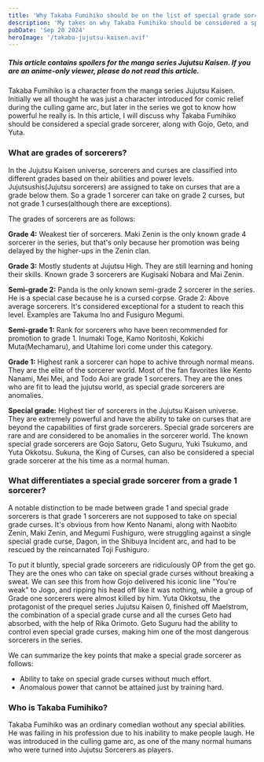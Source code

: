 ```yaml
---
title: 'Why Takaba Fumihiko should be on the list of special grade sorcerers'
description: 'My takes on why Takaba Fumihiko should be considered a special grade sorcerer, along with Gojo, Geto, and Yuta.'
pubDate: 'Sep 20 2024'
heroImage: '/takaba-jujutsu-kaisen.avif'
---
```


##### This article contains spoilers for the manga series Jujutsu Kaisen. If you are an anime-only viewer, please do not read this article.

Takaba Fumihiko is a character from the manga series Jujutsu Kaisen. Initially we all thought he was just a character introduced for comic relief during the culling game arc, but later in the series we got to know how powerful he really is. In this article, I will discuss why Takaba Fumihiko should be considered a special grade sorcerer, along with Gojo, Geto, and Yuta.

### What are grades of sorcerers?

In the Jujutsu Kaisen universe, sorcerers and curses are classified into different grades based on their abilities and power levels. 
Jujutsushis(Jujutsu sorcerers) are assigned to take on curses that are a grade below them. So a grade 1 sorcerer can take on grade 2 curses, but not grade 1 curses(although there are exceptions).

The grades of sorcerers are as follows:  

**Grade 4:** Weakest tier of sorcerers. Maki Zenin is the only known grade 4 sorcerer in the series, but that's only because her promotion was being delayed by the higher-ups in the Zenin clan.  

**Grade 3:** Mostly students at Jujutsu High. They are still learning and honing their skills. Known grade 3 sorcerers are Kugisaki Nobara and Mai Zenin.  

**Semi-grade 2:** Panda is the only known semi-grade 2 sorcerer in the series. He is a special case because he is a cursed corpse.
Grade 2: Above average sorcerers. It's considered exceptional for a student to reach this level. Examples are Takuma Ino and Fusiguro Megumi.  

**Semi-grade 1:** Rank for sorcerers who have been recommended for promotion to grade 1. Inumaki Toge, Kamo Noritoshi, Kokichi Muta(Mechamaru), and Utahime Iori come under this category.  

**Grade 1:** Highest rank a sorcerer can hope to achive through normal means. They are the elite of the sorcerer world. Most of the fan favorites like Kento Nanami, Mei Mei, and Todo Aoi are grade 1 sorcerers. They are the ones who are fit to lead the jujutsu world, as special grade sorcerers are anomalies. 

**Special grade:** Highest tier of sorcerers in the Jujutsu Kaisen universe. They are extremely powerful and have the ability to take on curses that are beyond the capabilities of first grade sorcerers. Special grade sorcerers are rare and are considered to be anomalies in the sorcerer world. The known special grade sorcerers are Gojo Satoru, Geto Suguru, Yuki Tsukumo, and Yuta Okkotsu. Sukuna, the King of Curses, can also be considered a special grade sorcerer at the his time as a normal human.

### What differentiates a special grade sorcerer from a grade 1 sorcerer?

A notable distinction to be made between grade 1 and special grade sorcerers is that grade 1 sorcerers are not supposed to take on special grade curses. It's obvious from how Kento Nanami, along with Naobito Zenin, Maki Zenin, and Megumi Fushiguro, were struggling against a single special grade curse, Dagon, in the Shibuya Incident arc, and had to be rescued by the reincarnated Toji Fushiguro.  

To put it bluntly, special grade sorcerers are ridiculously OP from the get go. They are the ones who can take on special grade curses without breaking a sweat. We can see this from how Gojo delivered his iconic line "You're weak" to Jogo, and ripping his head off like it was nothing, while a group of Grade one sorcerers were almost killed by him.
Yuta Okkotsu, the protagonist of the prequel series Jujutsu Kaisen 0, finished off Maelstrom, the combination of a special grade curse and all the curses Geto had absorbed, with the help of Rika Orimoto.
Geto Suguru had the ability to control even special grade curses, making him one of the most dangerous sorcerers in the series. 

We can summarize the key points that make a special grade sorcerer as follows:
- Ability to take on special grade curses without much effort.
- Anomalous power that cannot be attained just by training hard.


### Who is Takaba Fumihiko?
Takaba Fumihiko was an ordinary comedian wothout any special abilities. He was failing in his profession due to his inability to make people laugh. He was introduced in the culling game arc, as one of the many normal humans who were turned into Jujutsu Sorcerers as players.










